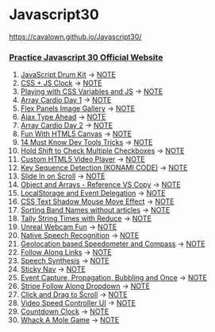 # Javascript30
https://cavalown.github.io/Javascript30/

### [Practice Javascript 30 Official Website](https://javascript30.com/)

1. [JavaScript Drum Kit](https://cavalown.github.io/Javascript30/01JavaScriptDrumKit/) &rarr; [NOTE](https://github.com/cavalown/Javascript30/blob/main/01JavaScriptDrumKit/note.md)
2. [CSS + JS Clock](https://cavalown.github.io/Javascript30/02JSandCSSClock/) &rarr; [NOTE](https://github.com/cavalown/Javascript30/blob/main/02JSandCSSClock/note.md)
3. [Playing with CSS Variables and JS](https://cavalown.github.io/Javascript30/03CSSVariables/) &rarr; [NOTE](https://github.com/cavalown/Javascript30/blob/main/03CSSVariables/note.md)
4. [Array Cardio Day 1](https://cavalown.github.io/Javascript30/04ArrayCardioDay1/) &rarr; [NOTE](https://github.com/cavalown/Javascript30/blob/main/04ArrayCardioDay1/note.md)
5. [Flex Panels Image Gallery](https://cavalown.github.io/Javascript30/05FlexPanelGallery/) &rarr; [NOTE](https://github.com/cavalown/Javascript30/blob/main/05FlexPanelGallery/note.md)
6. [Ajax Type Ahead](https://cavalown.github.io/Javascript30/06TypeAhead/) &rarr; [NOTE](https://github.com/cavalown/Javascript30/blob/main/06TypeAhead/note.md)
7. [Array Cardio Day 2](https://cavalown.github.io/Javascript30/07ArrayCardioDay2/) &rarr; [NOTE](https://github.com/cavalown/Javascript30/blob/main/07ArrayCardioDay2/note.md)
8. [Fun With HTML5 Canvas](https://cavalown.github.io/Javascript30/08FunWithHTML5Canvas/) &rarr; [NOTE](https://github.com/cavalown/Javascript30/blob/main/08FunWithHTML5Canvas/note.md)
9. [14 Must Know Dev Tools Tricks](https://cavalown.github.io/Javascript30/09DevToolsDomination/) &rarr; [NOTE](https://github.com/cavalown/Javascript30/blob/main/09DevToolsDomination/note.md)
10. [Hold Shift to Check Multiple Checkboxes](https://cavalown.github.io/Javascript30/10HoldShiftandCheckCheckboxes/) &rarr; [NOTE](https://github.com/cavalown/Javascript30/blob/main/10HoldShiftandCheckCheckboxes/note.md)
11. [Custom HTML5 Video Player](https://cavalown.github.io/Javascript30/11CustomVideoPlayer/) &rarr; [NOTE](https://github.com/cavalown/Javascript30/blob/main/11CustomVideoPlayer/note.md)
12. [Key Sequence Detection (KONAMI CODE)](https://cavalown.github.io/Javascript30/12KeySequenceDetection/) &rarr; [NOTE](https://github.com/cavalown/Javascript30/blob/main/12KeySequenceDetection/note.md)
13. [Slide In on Scroll](https://cavalown.github.io/Javascript30/13SlideinonScroll/) &rarr; [NOTE](https://github.com/cavalown/Javascript30/blob/main/13SlideinonScroll/note.md)
14. [Object and Arrays - Reference VS Copy](https://cavalown.github.io/Javascript30/14JavaScriptReferencesVSCopying/) &rarr; [NOTE](https://github.com/cavalown/Javascript30/blob/main/14JavaScriptReferencesVSCopying/note.md)
15. [LocalStorage and Event Delegation](https://cavalown.github.io/Javascript30/15LocalStorage/) &rarr; [NOTE](https://github.com/cavalown/Javascript30/blob/main/15LocalStorage/note.md)
16. [CSS Text Shadow Mouse Move Effect](https://cavalown.github.io/Javascript30/16MouseMoveShadow/) &rarr; [NOTE](https://github.com/cavalown/Javascript30/blob/main/16MouseMoveShadow/note.md)
17. [Sorting Band Names without articles](https://cavalown.github.io/Javascript30/17SortWithoutArticles/) &rarr; [NOTE](https://github.com/cavalown/Javascript30/blob/main/17SortWithoutArticles/note.md)
18. [Tally String Times with Reduce](https://cavalown.github.io/Javascript30/18AddingUpTimesWithReduce/) &rarr; [NOTE](https://github.com/cavalown/Javascript30/blob/main/18AddingUpTimesWithReduce/note.md)
19. [Unreal Webcam Fun](https://cavalown.github.io/Javascript30/19WebcamFun/) &rarr; [NOTE](https://github.com/cavalown/Javascript30/blob/main/19WebcamFun/note.md)
20. [Native Speech Recognition](https://cavalown.github.io/Javascript30/20SpeechDetection/) &rarr; [NOTE](https://github.com/cavalown/Javascript30/blob/main/20SpeechDetection/note.md)
21. [Geolocation based Speedometer and Compass](https://cavalown.github.io/Javascript30/21Geolocation/) &rarr; [NOTE](https://github.com/cavalown/Javascript30/blob/main//21Geolocation/note.md)
22. [Follow Along Links](https://cavalown.github.io/Javascript30/22FollowAlongLinkHighlighter/) &rarr; [NOTE](https://github.com/cavalown/Javascript30/blob/main/22FollowAlongLinkHighlighter/note.md)
23. [Speech Synthesis](https://cavalown.github.io/Javascript30/23SpeechSynthesis/) &rarr; [NOTE](https://github.com/cavalown/Javascript30/blob/main/23SpeechSynthesis/note.md)
24. [Sticky Nav](https://cavalown.github.io/Javascript30/24StickyNav/) &rarr; [NOTE](https://github.com/cavalown/Javascript30/blob/main/24StickyNav/note.md)
25. [Event Capture, Propagation, Bubbling and Once](https://cavalown.github.io/Javascript30/25EventCapturePropagationBubblingandOnce/) &rarr; [NOTE](https://github.com/cavalown/Javascript30/blob/main/25EventCapturePropagationBubblingandOnce/note.md)
26. [Stripe Follow Along Dropdown](https://cavalown.github.io/Javascript30/26StripeFollowAlongNav/) &rarr; [NOTE](https://github.com/cavalown/Javascript30/blob/main/26StripeFollowAlongNav/note.md)
27. [Click and Drag to Scroll](https://cavalown.github.io/Javascript30/27ClickandDrag/) &rarr; [NOTE](https://github.com/cavalown/Javascript30/blob/main/27ClickandDrag/note.md)
28. [Video Speed Controller UI](https://cavalown.github.io/Javascript30/28VideoSpeedController/) &rarr; [NOTE](https://github.com/cavalown/Javascript30/blob/main/28VideoSpeedController/note.md)
29. [Countdown Clock](https://cavalown.github.io/Javascript30/29CountdownTimer/) &rarr; [NOTE](https://github.com/cavalown/Javascript30/blob/main/29CountdownTimer/note.md)
30. [Whack A Mole Game](https://cavalown.github.io/Javascript30/30WhackAMole/) &rarr; [NOTE](https://github.com/cavalown/Javascript30/blob/main/30WhackAMole/note.md)
